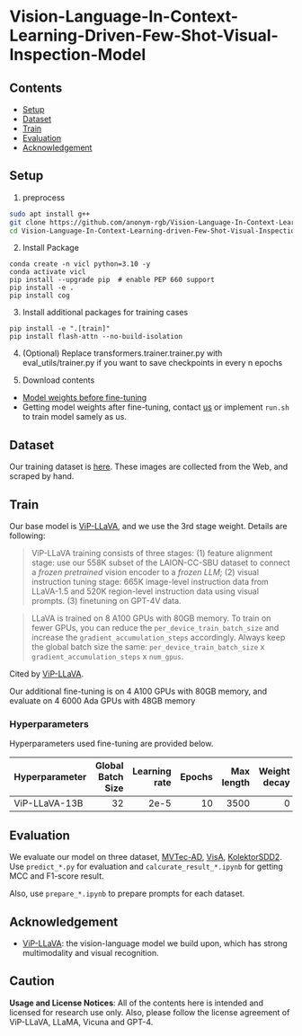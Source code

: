 #  Vision-Language-In-Context-Learning-Driven-Few-Shot-Visual-Inspection-Model

## Contents
- [Setup](#Setup)
- [Dataset](#Dataset)
- [Train](#train)
- [Evaluation](#evaluation)
- [Acknowledgement](#acknowledgement)

## Setup

1. preprocess
```bash
sudo apt install g++
git clone https://github.com/anonym-rgb/Vision-Language-In-Context-Learning-driven-Few-Shot-Visual-Inspection-Model
cd Vision-Language-In-Context-Learning-driven-Few-Shot-Visual-Inspection-Model
```

2. Install Package
```Shell
conda create -n vicl python=3.10 -y
conda activate vicl
pip install --upgrade pip  # enable PEP 660 support
pip install -e .
pip install cog
```

3. Install additional packages for training cases
```
pip install -e ".[train]"
pip install flash-attn --no-build-isolation
```

4. (Optional) Replace transformers.trainer.trainer.py with eval_utils/trainer.py if you want to save checkpoints in every n epochs

5. Download contents
- [Model weights before fine-tuning](https://huggingface.co/mucai/vip-llava-7b/tree/main)
- Getting model weights after fine-tuning, contact [us](vpn@cv.info.gifu-u.ac.jp) or implement ```run.sh``` to train model samely as us.

## Dataset
Our training dataset is [here](training_dataset). These images are collected from the Web, and scraped by hand. 

## Train
Our base model is [ViP-LLaVA](https://github.com/WisconsinAIVision/ViP-LLaVA), and we use the 3rd stage weight. Details are following: 

>ViP-LLaVA training consists of three stages: (1) feature alignment stage: use our 558K subset of the LAION-CC-SBU dataset to connect a *frozen pretrained* vision encoder to a *frozen LLM*; (2) visual instruction tuning stage: 665K image-level instruction data from LLaVA-1.5 and 520K region-level instruction data using visual prompts. (3) finetuning on GPT-4V data. 

>LLaVA is trained on 8 A100 GPUs with 80GB memory. To train on fewer GPUs, you can reduce the `per_device_train_batch_size` and increase the `gradient_accumulation_steps` accordingly. Always keep the global batch size the same: `per_device_train_batch_size` x `gradient_accumulation_steps` x `num_gpus`.

Cited by [ViP-LLaVA](https://github.com/WisconsinAIVision/ViP-LLaVA).

Our additional fine-tuning is on 4 A100 GPUs with 80GB memory, and evaluate on 4 6000 Ada GPUs with 48GB memory

### Hyperparameters
Hyperparameters used fine-tuning are provided below.

| Hyperparameter | Global Batch Size | Learning rate | Epochs | Max length | Weight decay |
| --- | ---: | ---: | ---: | ---: | ---: |
|  ViP-LLaVA-13B | 32 | 2e-5 | 10 | 3500 | 0 |

## Evaluation
We evaluate our model on three dataset, [MVTec-AD](https://www.mvtec.com/company/research/datasets/mvtec-ad), [VisA](https://github.com/amazon-science/spot-diff), [KolektorSDD2](https://www.vicos.si/resources/kolektorsdd2/). 
Use ```predict_*.py``` for evaluation and ```calcurate_result_*.ipynb``` for getting MCC and F1-score result.

Also, use ```prepare_*.ipynb``` to prepare prompts for each dataset.



## Acknowledgement

- [ViP-LLaVA](https://github.com/WisconsinAIVision/ViP-LLaVA): the vision-language model we build upon, which has strong multimodality and visual recognition. 

## Caution
**Usage and License Notices**: All of the contents here is intended and licensed for research use only. Also, please follow the license agreement of ViP-LLaVA, LLaMA, Vicuna and GPT-4.